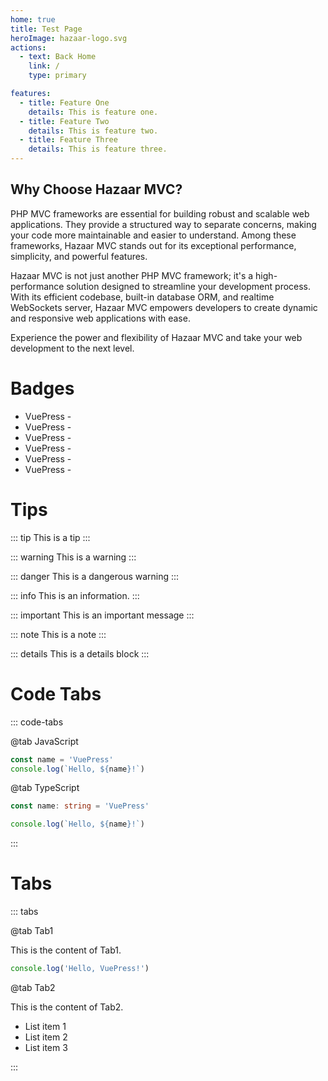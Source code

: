 ```yaml
---
home: true
title: Test Page
heroImage: hazaar-logo.svg
actions:
  - text: Back Home
    link: /
    type: primary

features:
  - title: Feature One
    details: This is feature one.
  - title: Feature Two
    details: This is feature two.
  - title: Feature Three
    details: This is feature three.
---
```


## Why Choose Hazaar MVC?

PHP MVC frameworks are essential for building robust and scalable web applications. They provide a structured way to separate concerns, making your code more maintainable and easier to understand. Among these frameworks, Hazaar MVC stands out for its exceptional performance, simplicity, and powerful features.

Hazaar MVC is not just another PHP MVC framework; it's a high-performance solution designed to streamline your development process. With its efficient codebase, built-in database ORM, and realtime WebSockets server, Hazaar MVC empowers developers to create dynamic and responsive web applications with ease.

Experience the power and flexibility of Hazaar MVC and take your web development to the next level.

# Badges

- VuePress - <Badge type="tip" text="Tip" vertical="top" />
- VuePress - <Badge type="warning" text="Warning" vertical="middle" />
- VuePress - <Badge type="danger" text="Danger" vertical="bottom" />
- VuePress - <Badge type="important" text="Important" vertical="middle" />
- VuePress - <Badge type="info" text="Info" vertical="middle" />
- VuePress - <Badge type="note" text="Note" vertical="middle" />

# Tips

::: tip
This is a tip
:::

::: warning
This is a warning
:::

::: danger
This is a dangerous warning
:::

::: info
This is an information.
:::

::: important
This is an important message
:::

::: note
This is a note
:::

::: details
This is a details block
:::

# Code Tabs

::: code-tabs

@tab JavaScript

```js
const name = 'VuePress'
console.log(`Hello, ${name}!`)
```

@tab TypeScript

```ts
const name: string = 'VuePress'

console.log(`Hello, ${name}!`)
```

:::

# Tabs

::: tabs

@tab Tab1

This is the content of Tab1.

```js
console.log('Hello, VuePress!')
```

@tab Tab2

This is the content of Tab2.

- List item 1
- List item 2
- List item 3

:::